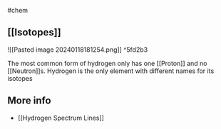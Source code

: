#chem 


## [[Isotopes]]

![[Pasted image 20240118181254.png]] ^5fd2b3

The most common form of hydrogen only has one [[Proton]] and no [[Neutron]]s. 
Hydrogen is the only element with different names for its isotopes


## More info
- [[Hydrogen Spectrum Lines]]
